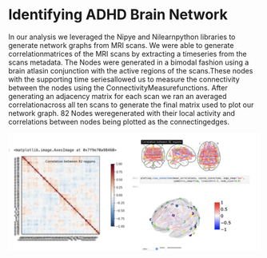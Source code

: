 # Identifying ADHD Brain Network

In our analysis we leveraged the Nipye and Nilearnpython libraries to generate network graphs from MRI scans. We were able to generate correlationmatrices of the MRI scans by extracting a timeseries from the scans metadata. The Nodes were generated in a bimodal fashion using a brain atlasin conjunction with the active regions of the scans.These nodes with the supporting time seriesallowed us to measure the connectivity between the nodes using the ConnectivityMeasurefunctions. After generating an adjacency matrix for each scan we ran an averaged correlationacross all ten scans to generate the final matrix used to plot our network graph. 82 Nodes weregenerated with their local activity and correlations between nodes being plotted as the connectingedges.

![1681879775514](image/README/1681879775514.png)
